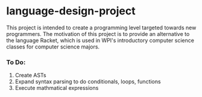 # language-design-project
This project is intended to create a programming level targeted towards new programmers. The motivation of this project is to provide an alternative to the language Racket, which is used in WPI's introductory computer science classes for computer science majors. 
### To Do:
1) Create ASTs
2) Expand syntax parsing to do conditionals, loops, functions
3) Execute mathmatical expressions